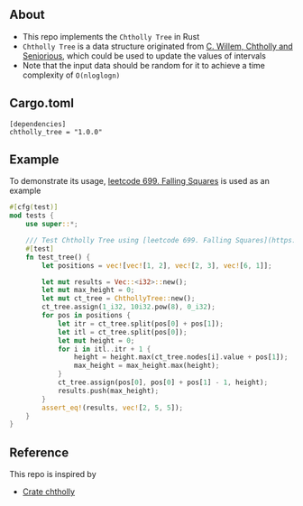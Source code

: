## About 

- This repo implements the `Chtholly Tree` in Rust 
- `Chtholly Tree` is a data structure originated from [C. Willem, Chtholly and Seniorious](https://codeforces.com/problemset/problem/896/C?mobile=true), which could be used to update the values of intervals
- Note that the input data should be random for it to achieve a time complexity of `O(nloglogn)`

## Cargo.toml

```
[dependencies]
chtholly_tree = "1.0.0"
```

## Example

To demonstrate its usage, [leetcode 699. Falling Squares](https://leetcode.com/problems/falling-squares/) is used as an example 

```rust
#[cfg(test)]
mod tests {
    use super::*;

    /// Test Chtholly Tree using [leetcode 699. Falling Squares](https://leetcode.com/problems/falling-squares/).
    #[test]
    fn test_tree() {
        let positions = vec![vec![1, 2], vec![2, 3], vec![6, 1]];

        let mut results = Vec::<i32>::new();
        let mut max_height = 0;
        let mut ct_tree = ChthollyTree::new();
        ct_tree.assign(1_i32, 10i32.pow(8), 0_i32);
        for pos in positions {
            let itr = ct_tree.split(pos[0] + pos[1]);
            let itl = ct_tree.split(pos[0]);
            let mut height = 0;
            for i in itl..itr + 1 {
                height = height.max(ct_tree.nodes[i].value + pos[1]);
                max_height = max_height.max(height);
            }
            ct_tree.assign(pos[0], pos[0] + pos[1] - 1, height);
            results.push(max_height);
        }
        assert_eq!(results, vec![2, 5, 5]);
    }
}
```

## Reference 

This repo is inspired by
 
- [Crate chtholly](https://docs.rs/chtholly/latest/chtholly/)